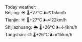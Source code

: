 Today weather:  
Beijing: ☀️   🌡️+27°C 🌬️↖15km/h  
Tianjin: ☀️   🌡️+27°C 🌬️↙22km/h  
Shijiazhuang: 🌦   🌡️+26°C 🌬️↓4km/h  
Tangshan: ⛅️  🌡️+26°C 🌬️↙15km/h  

